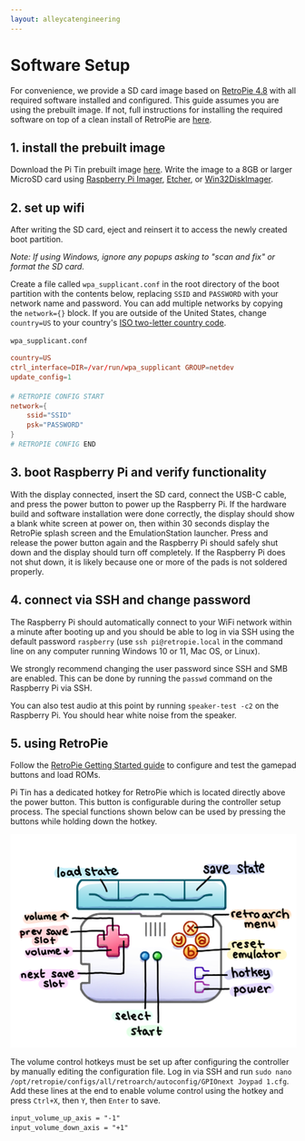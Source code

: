 ```yaml
---
layout: alleycatengineering
---
```


# Software Setup

For convenience, we provide a SD card image based on [RetroPie 4.8](https://retropie.org.uk/download/) with all required software installed and configured. This guide assumes you are using the prebuilt image. If not, full instructions for installing the required software on top of a clean install of RetroPie are [here](./full_software_setup).

## 1. install the prebuilt image

Download the Pi Tin prebuilt image [here](onedrive). Write the image to a 8GB or larger MicroSD card using [Raspberry Pi Imager](https://www.raspberrypi.com/software/), [Etcher](https://etcher.balena.io/), or [Win32DiskImager](https://sourceforge.net/projects/win32diskimager/).

## 2. set up wifi

After writing the SD card, eject and reinsert it to access the newly created boot partition.

*Note: If using Windows, ignore any popups asking to "scan and fix" or format the SD card.*

Create a file called `wpa_supplicant.conf` in the root directory of the boot partition with the contents below, replacing `SSID` and `PASSWORD` with your network name and password. You can add multiple networks by copying the `network={}` block. If you are outside of the United States, change `country=US` to your country's [ISO two-letter country code](https://en.wikipedia.org/wiki/List_of_ISO_3166_country_codes).

`wpa_supplicant.conf`

```conf
country=US
ctrl_interface=DIR=/var/run/wpa_supplicant GROUP=netdev
update_config=1

# RETROPIE CONFIG START
network={
    ssid="SSID"
    psk="PASSWORD"
}
# RETROPIE CONFIG END
```

## 3. boot Raspberry Pi and verify functionality

With the display connected, insert the SD card, connect the USB-C cable, and press the power button to power up the Raspberry Pi. If the hardware build and software installation were done correctly, the display should show a blank white screen at power on, then within 30 seconds display the RetroPie splash screen and the EmulationStation launcher. Press and release the power button again and the Raspberry Pi should safely shut down and the display should turn off completely. If the Raspberry Pi does not shut down, it is likely because one or more of the pads is not soldered properly.

## 4. connect via SSH and change password

The Raspberry Pi should automatically connect to your WiFi network within a minute after booting up and you should be able to log in via SSH using the default password `raspberry` (use `ssh pi@retropie.local` in the command line on any computer running Windows 10 or 11, Mac OS, or Linux).

We strongly recommend changing the user password since SSH and SMB are enabled. This can be done by running the `passwd` command on the Raspberry Pi via SSH.

You can also test audio at this point by running `speaker-test -c2` on the Raspberry Pi. You should hear white noise from the speaker.

## 5. using RetroPie

Follow the [RetroPie Getting Started guide](https://retropie.org.uk/docs/Controller-Configuration/) to configure and test the gamepad buttons and load ROMs.

Pi Tin has a dedicated hotkey for RetroPie which is located directly above the power button. This button is configurable during the controller setup process. The special functions shown below can be used by pressing the buttons while holding down the hotkey.

![](images/hotkeys.png)

The volume control hotkeys must be set up after configuring the controller by manually editing the  configuration file. Log in via SSH and run `sudo nano /opt/retropie/configs/all/retroarch/autoconfig/GPIOnext Joypad 1.cfg`. Add these lines at the end to enable volume control using the hotkey and press `Ctrl+X`, then `Y`, then `Enter` to save.

```txt
input_volume_up_axis = "-1"
input_volume_down_axis = "+1"
```
